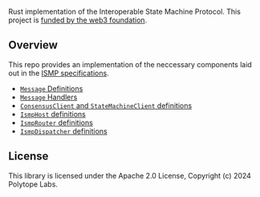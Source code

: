 Rust implementation of the Interoperable State Machine Protocol. This project is [funded by the web3 foundation](https://github.com/w3f/Grants-Program/blob/master/applications/ismp.md).

## Overview

This repo provides an implementation of the neccessary components laid out in the [ISMP specifications](https://docs.hyperbridge.network/protocol/ismp).

- [`Message` Definitions](https://docs.rs/ismp/latest/ismp/messaging/index.html)
- [`Message` Handlers](https://docs.rs/ismp/latest/ismp/handlers/index.html)
- [`ConsensusClient` and `StateMachineClient` definitions](https://docs.rs/ismp/latest/ismp/consensus/index.html)
- [`IsmpHost` definitions](https://docs.rs/ismp/latest/ismp/host/index.html)
- [`IsmpRouter` definitions](https://docs.rs/ismp/latest/ismp/router/index.html)
- [`IsmpDispatcher` definitions](https://docs.rs/ismp/latest/ismp/dispatcher/index.html)

## License

This library is licensed under the Apache 2.0 License, Copyright (c) 2024 Polytope Labs.
